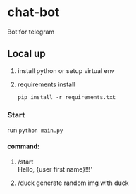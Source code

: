 # chat-bot

Bot for telegram

## Local up

1. install python or setup virtual env
2. requirements install

   ```pip install -r requirements.txt```

### Start

run `python main.py`


#### command:
1) /start   
  Hello, {user first name}!!!'

2) /duck
  generate random img with duck
